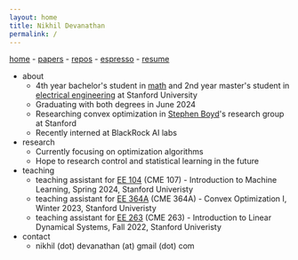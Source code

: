 ```yaml
---
layout: home
title: Nikhil Devanathan
permalink: /
---
```


[home](/) - 
[papers](/papers/) - 
[repos](/repos/) - 
[espresso](/espresso/) - 
[resume](/assets/resume_ndev.pdf)

* about
  * 4th year bachelor's student in [math](https://mathematics.stanford.edu/) and 2nd year master's student in [electrical engineering](https://ee.stanford.edu/) at Stanford University 
  * Graduating with both degrees in June 2024
  * Researching convex optimization in [Stephen Boyd](https://web.stanford.edu/~boyd/)'s research group at Stanford
  * Recently interned at BlackRock AI labs
* research
  * Currently focusing on optimization algorithms
  * Hope to research control and statistical learning in the future
* teaching
  * teaching assistant for [EE 104](https://ee104.stanford.edu/) (CME 107) - Introduction to Machine Learning, Spring 2024, Stanford Univeristy
  * teaching assistant for [EE 364A](https://web.stanford.edu/class/ee364a/) (CME 364A) - Convex Optimization I, Winter 2023, Stanford Univeristy
  * teaching assistant for [EE 263](https://ee263.stanford.edu/) (CME 263) - Introduction to Linear Dynamical Systems, Fall 2022, Stanford Univeristy
* contact
  * nikhil (dot) devanathan (at) gmail (dot) com
